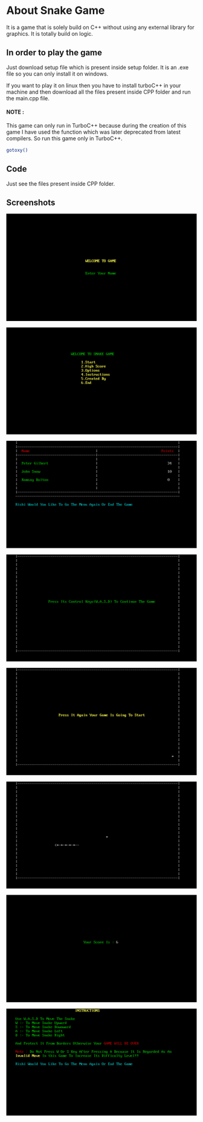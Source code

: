 # About Snake Game
It is a game that is solely build on C++ without using any external library for graphics. It is totally build
on logic.

## In order to play the game
Just download setup file which is present inside setup folder. It is an .exe file so you can only install it 
on windows. 

If you want to play it on linux then you have to install turboC++ in your machine and then download all the files present inside CPP folder and run the main.cpp file.<br>

#### NOTE : 
This game can only run in TurboC++ because during the creation of this game I have used the function which was later deprecated from latest compilers. So run this game only in TurboC++.
```bash
gotoxy()
``` 
## Code
Just see the files present inside CPP folder.

## Screenshots

![image description](./Screenshots/Snake1.png) 

![image description](./Screenshots/Snake2.png) 

![image description](./Screenshots/Snake3.png) 

![image description](./Screenshots/Snake4.png) 

![image description](./Screenshots/Snake5.png) 

![image description](./Screenshots/Snake6.png) 

![image description](./Screenshots/Snake7.png) 

![image description](./Screenshots/Snake8.png) 
